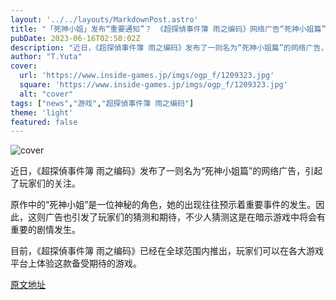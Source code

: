 ```yaml
---
layout: '../../layouts/MarkdownPost.astro'
title: "「死神小姐」发布“重要通知”？ 《超探偵事件簿 雨之编码》网络广告“死神小姐篇”公开"
pubDate: 2023-06-16T02:50:02Z
description: "近日，《超探偵事件簿 雨之编码》发布了一则名为“死神小姐篇”的网络广告，引起了玩家们的关注。"
author: "T.Yuta"
cover:
  url: 'https://www.inside-games.jp/imgs/ogp_f/1209323.jpg'
  square: 'https://www.inside-games.jp/imgs/ogp_f/1209323.jpg'
  alt: "cover"
tags: ["news","游戏","超探偵事件簿 雨之编码"]
theme: 'light'
featured: false
---
```


![cover](https://www.inside-games.jp/imgs/ogp_f/1209323.jpg)

近日，《超探偵事件簿 雨之编码》发布了一则名为“死神小姐篇”的网络广告，引起了玩家们的关注。

原作中的“死神小姐”是一位神秘的角色，她的出现往往预示着重要事件的发生。因此，这则广告也引发了玩家们的猜测和期待，不少人猜测这是在暗示游戏中将会有重要的剧情发生。

目前，《超探偵事件簿 雨之编码》已经在全球范围内推出，玩家们可以在各大游戏平台上体验这款备受期待的游戏。



  [原文地址](https://www.inside-games.jp/article/2023/06/16/146605.html)